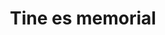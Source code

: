 ---
pid: PT320
title: Tine es memorial
location_transcription: 
zipcode: '19125'
outside_phl: 
neighborhood: Fishtown,Kensington
age: '12'
age_range: 6-13
instagram: 
image_file_name: PT_320.jpg
proposal_transcription: 
topic: Unknown
topic_summary: '0'
type: Other No Form
keywords_other: memorial, time
credit: Johnny Nguyen
image_labels: 
twitter: 
facebook: 
permalink: "/monuments/pt320/"
layout: item-page
---